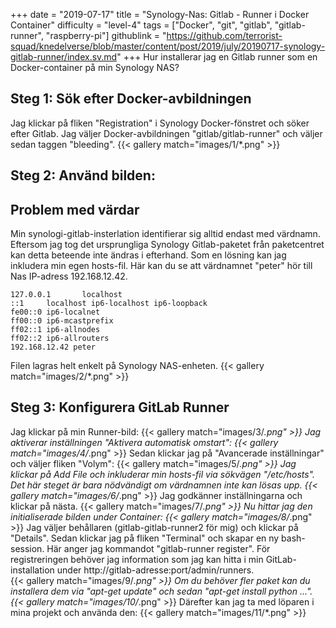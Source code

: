 +++
date = "2019-07-17"
title = "Synology-Nas: Gitlab - Runner i Docker Container"
difficulty = "level-4"
tags = ["Docker", "git", "gitlab", "gitlab-runner", "raspberry-pi"]
githublink = "https://github.com/terrorist-squad/knedelverse/blob/master/content/post/2019/july/20190717-synology-gitlab-runner/index.sv.md"
+++
Hur installerar jag en Gitlab runner som en Docker-container på min Synology NAS?
## Steg 1: Sök efter Docker-avbildningen
Jag klickar på fliken "Registration" i Synology Docker-fönstret och söker efter Gitlab. Jag väljer Docker-avbildningen "gitlab/gitlab-runner" och väljer sedan taggen "bleeding".
{{< gallery match="images/1/*.png" >}}

## Steg 2: Använd bilden:

##  Problem med värdar
Min synologi-gitlab-insterlation identifierar sig alltid endast med värdnamn. Eftersom jag tog det ursprungliga Synology Gitlab-paketet från paketcentret kan detta beteende inte ändras i efterhand.  Som en lösning kan jag inkludera min egen hosts-fil. Här kan du se att värdnamnet "peter" hör till Nas IP-adress 192.168.12.42.
```
127.0.0.1       localhost                                                       
::1     localhost ip6-localhost ip6-loopback                                    
fe00::0 ip6-localnet                                                            
ff00::0 ip6-mcastprefix                                                         
ff02::1 ip6-allnodes                                                            
ff02::2 ip6-allrouters               
192.168.12.42 peter

```
Filen lagras helt enkelt på Synology NAS-enheten.
{{< gallery match="images/2/*.png" >}}

## Steg 3: Konfigurera GitLab Runner
Jag klickar på min Runner-bild:
{{< gallery match="images/3/*.png" >}}
Jag aktiverar inställningen "Aktivera automatisk omstart":
{{< gallery match="images/4/*.png" >}}
Sedan klickar jag på "Avancerade inställningar" och väljer fliken "Volym":
{{< gallery match="images/5/*.png" >}}
Jag klickar på Add File och inkluderar min hosts-fil via sökvägen "/etc/hosts". Det här steget är bara nödvändigt om värdnamnen inte kan lösas upp.
{{< gallery match="images/6/*.png" >}}
Jag godkänner inställningarna och klickar på nästa.
{{< gallery match="images/7/*.png" >}}
Nu hittar jag den initialiserade bilden under Container:
{{< gallery match="images/8/*.png" >}}
Jag väljer behållaren (gitlab-gitlab-runner2 för mig) och klickar på "Details". Sedan klickar jag på fliken "Terminal" och skapar en ny bash-session. Här anger jag kommandot "gitlab-runner register". För registreringen behöver jag information som jag kan hitta i min GitLab-installation under http://gitlab-adresse:port/admin/runners.   
{{< gallery match="images/9/*.png" >}}
Om du behöver fler paket kan du installera dem via "apt-get update" och sedan "apt-get install python ...".
{{< gallery match="images/10/*.png" >}}
Därefter kan jag ta med löparen i mina projekt och använda den:
{{< gallery match="images/11/*.png" >}}
